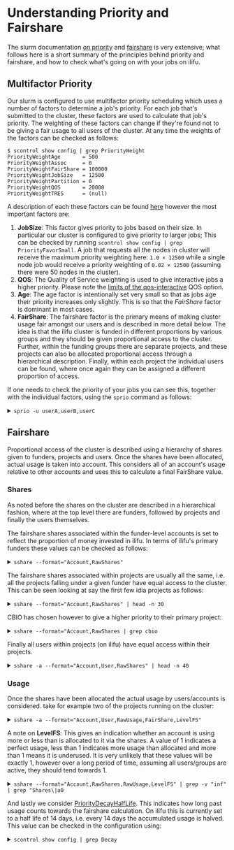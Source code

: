 # Understanding Priority and Fairshare
The slurm documentation [on priority](https://slurm.schedmd.com/priority_multifactor.html) and [fairshare](https://slurm.schedmd.com/fair_tree.html) is very extensive; what follows here is a short summary of the principles behind priority and fairshare, and how to check what's going on with your jobs on ilifu.

## Multifactor Priority
Our slurm is configured to use multifactor priority scheduling which uses a number of factors to determine a job's priority. For each job that's submitted to the cluster, these factors are used to calculate that job's priority. The weighting of these factors can change if they're found not to be giving a fair usage to all users of the cluster. At any time the weights of the factors can be checked as follows:
```shell
$ scontrol show config | grep PriorityWeight
PriorityWeightAge       = 500
PriorityWeightAssoc     = 0
PriorityWeightFairShare = 100000
PriorityWeightJobSize   = 12500
PriorityWeightPartition = 0
PriorityWeightQOS       = 20000
PriorityWeightTRES      = (null)
```
A description of each these factors can be found [here](https://slurm.schedmd.com/priority_multifactor.html#mfjppintro) however the most important factors are:
1. **JobSize**: This factor gives priority to jobs based on their size. In particular our cluster is configured to give priority to larger jobs; This can be checked by running `scontrol show config | grep PriorityFavorSmall`. A job that requests all the nodes in cluster will receive the maximum priority weighting here: `1.0 × 12500` while a single node job would receive a priority weighting of `0.02 × 12500` (assuming there were 50 nodes in the cluster).
2. **QOS**: The Quality of Service weighting is used to give interactive jobs a higher priority. Please note the [limits of the qos-interactive](tech_docs/running_jobs?id=interactive-slurm-sessions) QOS option.
3. **Age**: The age factor is intentionally set very small so that as jobs age their priority increases only slightly. This is so that the _FairShare_ factor is dominant in most cases.
4. **FairShare**: The fairshare factor is the primary means of making cluster usage fair amongst our users and is described in more detail below. The idea is that the ilifu cluster is funded in different proportions by various groups and they should be given proportional access to the cluster. Further, within the funding groups there are separate projects, and these projects can also be allocated proportional access through a hierarchical description. Finally, within each project the individual users can be found, where once again they can be assigned a different proportion of access.

If one needs to check the priority of your jobs you can see this, together with the individual factors, using the `sprio` command as follows:
<details>
<summary><code>sprio -u userA,userB,userC</code></summary>

```shell
sprio -u userA,userB,userC
          JOBID PARTITION     USER   PRIORITY       SITE        AGE  FAIRSHARE    JOBSIZE        QOS
        1019947 Main         userC      56778          0         83      56545        151          0
        1021758 Main         userA        502          0        143        209        151          0
        1021776 Main         userA        492          0        132        209        151          0
        1022250 Main         userC      56774          0         80      56545        151          0
        1022891 Main         userB        886          0        108        628        151          0
```

</details>

## Fairshare
Proportional access of the cluster is described using a hierarchy of shares given to funders, projects and users. Once the shares have been allocated, actual usage is taken into account. This considers all of an account's usage relative to other accounts and uses this to calculate a final FairShare value.

### Shares
As noted before the shares on the cluster are described in a hierarchical fashion, where at the top level there are funders, followed by projects and finally the users themselves.

The fairshare shares associated within the funder-level accounts is set to reflect the proportion of money invested in ilifu. In terms of ilifu's primary funders these values can be checked as follows:

<details>
<summary><code>sshare --format="Account,RawShares"</code></summary>

```shell
$ sshare --format="Account,RawShares" | grep " a\|Raw"
             Account  RawShares 
 a01-idia-ag                 33 
 a02-cbio-ag                 20 
 a03-dirisa-ag               42 
 a04-cchem-ag                 5
```
i.e. funding currently of ilifu is in the ratio IDIA:CBIO:DIRISA:CCHEM = 33:20:42:5.
</details>

The fairshare shares associated within projects are usually all the same, i.e. all the projects falling under a given funder have equal access to the cluster. This can be seen looking at say the first few idia projects as follows:

<details>
<summary><code>sshare --format="Account,RawShares" | head -n 30</code></summary>

```shell
$ sshare --format="Account,RawShares" | head -n 30
             Account  RawShares 
-------------------- ---------- 
root                            
 a01-idia-ag                 33 
  b01-ska-ag                  1 
  b02-mhongoose-ag            1 
  b03-idia-ag                 1 
   b03-idia-ag                1 
  b04-lensed-hi-ag            1 
  b05-pipelines-ag            1 
  b08-fornax-ag               1 
  b09-mightee-ag              1 
  b10-intensitymap-+          1 
  b11-vlbi-ag                 1 
  b15-pink-ag                 1 
  b17-mightee-ukzn-+          1 
  b19-meerlicht-ag            1 
  b20-mals-ag                 1 
  b21-ulx1-ag                 1 
  b23-smc-ag                  1 
  b24-thunderkat-ag           1 
  b26-laduma-ag               1 
  b27-m64-ngc151-ag           1 
  b28-hippo-ag                1 
  b32-mhishaps-ag             1 
  b34-admins-ag               1 
   b34-admins-ag              1 
  b36-vela-ag                 1 
  b37-rhodes-ratt-ag          1 
  b40-healy-a2626-ag          1
```

**Note**: One can see the hierarchical nature of the shares here.
</details>

CBIO has chosen however to give a higher priority to their primary project:

<details>
<summary><code>sshare --format="Account,RawShares | grep cbio</code></summary>

```shell
$ sshare --format="Account,RawShares" | grep cbio
 a02-cbio-ag                 20 
  b16-cbio-ag                 1 
   b16-cbio-ag                1 
  b56-cbio-001-ag            12 
  b57-cbio-002-ag             1 
  b58-cbio-003-ag             1 
  b67-cbio-004-ag             1 
  b70-cbio-005-ag             1 
  b83-cbio-006-ag             1 
  b85-cbio-007-ag             1 
  b88-cbio-008-ag             1 
  b89-cbio-009-ag             1 
  b90-cbio-010-ag             1 
  b93-cbio-011-ag             1 
  b99-cbio-012-ag             1
```

</details>

Finally all users within projects (on ilifu) have equal access within their projects.

<details>
<summary><code>sshare -a --format="Account,User,RawShares" | head -n 40</code></summary>

```shell
$ sshare -a --format="Account,User,RawShares" | head -n 40
             Account       User  RawShares 
-------------------- ---------- ---------- 
root                                       
 root                      root          1 
 a01-idia-ag                            33 
  b01-ska-ag                             1 
   b01-ska-ag             frank          1 
   b01-ska-ag              ianh          1 
   b01-ska-ag          isabella          1 
  b02-mhongoose-ag                       1 
   b02-mhongoose-ag    athomson          1 
   b02-mhongoose-ag        blok          1 
   b02-mhongoose-ag    djpisano          1 
   b02-mhongoose-ag       frank          1 
   b02-mhongoose-ag      gheald          1 
   b02-mhongoose-ag      grange          1 
   b02-mhongoose-ag  rontrompe+          1 
  b03-idia-ag                            1 
   b03-idia-ag         abonaldi          1 
   b03-idia-ag            adams          1 
   b03-idia-ag         adrianna          1 
   b03-idia-ag              afg          1 
   b03-idia-ag           aikema          1 
   b03-idia-ag          ajbaker          1 
   b03-idia-ag        ajvdhorst          1 
   b03-idia-ag          aleloni          1 
   b03-idia-ag       amirkazem+          1 
   b03-idia-ag        anastasia          1 
   b03-idia-ag             ando          1 
   b03-idia-ag             andy          1 
   b03-idia-ag            angus          1 
   b03-idia-ag             anke          1 
   b03-idia-ag          aparikh          1 
   b03-idia-ag          ascaife          1 
   b03-idia-ag       athanaseus          1 
   b03-idia-ag         athomson          1 
   b03-idia-ag            aycha          1 
   b03-idia-ag       bengelbre+          1 
   b03-idia-ag           bester          1 
   b03-idia-ag             blok          1
```

</details>

### Usage
Once the shares have been allocated the actual usage by users/accounts is considered. take for example two of the projects running on the cluster:

<details>
<summary><code>sshare -a --format="Account,User,RawUsage,FairShare,LevelFS"</code></summary>

```shell
$ sshare -a --format="Account,User,RawUsage,FairShare,LevelFS" | grep -v "inf" | grep "User\|b24\|b19"
             Account       User    RawUsage  FairShare    LevelFS 
  b19-meerlicht-ag                239670481              0.188518 
   b19-meerlicht-ag        andy         429   0.082723 1.5085e+04 
   b19-meerlicht-ag      nblago      350752   0.079581  18.467596 
   b19-meerlicht-ag         pmv   239299739   0.078534   0.027069 
   b19-meerlicht-ag    simdewet        2715   0.081675 2.3857e+03 
   b19-meerlicht-ag  sumedhabi+       16844   0.080628 384.545736 
  b24-thunderkat-ag               493709909              0.091516 
   b24-thunderkat-ag     bright    10095018   0.007330   1.086806 
   b24-thunderkat-ag      dante        4697   0.017801 2.3358e+03 
   b24-thunderkat-ag francesco+        3061   0.019895 3.5840e+03 
   b24-thunderkat-ag       ianh    42273760   0.003141   0.259531 
   b24-thunderkat-ag jakobvand+     2392664   0.011518   4.585403 
   b24-thunderkat-ag   jcollier        4272   0.018848 2.5677e+03 
   b24-thunderkat-ag    jgirard        1401   0.023037 7.8256e+03 
   b24-thunderkat-ag   jkersten     4417718   0.009424   2.483483 
   b24-thunderkat-ag    jmoldon        5039   0.016754 2.1769e+03 
   b24-thunderkat-ag   julioanj    16789261   0.005236   0.653473 
   b24-thunderkat-ag kelebogil+        2339   0.020942 4.6886e+03 
   b24-thunderkat-ag laurenrho+     3995881   0.010471   2.745660 
   b24-thunderkat-ag  madzimest        5670   0.015707 1.9347e+03 
   b24-thunderkat-ag    mcoriat           0   0.025131 1.9313e+08 
   b24-thunderkat-ag reikantse+      248307   0.013613  44.184462 
   b24-thunderkat-ag      retha        1884   0.021990 5.8216e+03 
   b24-thunderkat-ag     robbie     1290421   0.012565   8.502129 
   b24-thunderkat-ag sarahchas+   284738897   0.001047   0.038531 
   b24-thunderkat-ag        sem    86446084   0.002094   0.126915 
   b24-thunderkat-ag     tremou     6597117   0.008377   1.663049 
   b24-thunderkat-ag     wenfei         363   0.024084 3.0165e+04 
   b24-thunderkat-ag  williamsd    19899115   0.004188   0.551348 
   b24-thunderkat-ag       xian      227163   0.014660  48.297169 
   b24-thunderkat-ag      zwang    14269763   0.006283   0.768852
```

Here we see that the one project has approximately twice the usage of the other project, resulting in the users within the projects having dramatically different FairShare values.

</details>

A note on **LevelFS**: This gives an indication whether an account is using more or less than is allocated to it via the shares. A value of 1 indicates a perfect usage, less than 1 indicates more usage than allocated and more than 1 means it is underused. It is very unlikely that these values will be exactly 1, however over a long period of time, assuming all users/groups are active, they should tend towards 1.

<details>
<summary><code>sshare --format="Account,RawShares,RawUsage,LevelFS" | grep -v "inf" | grep "Shares\|a0</code></summary>

```shell
$ sshare --format="Account,RawShares,RawUsage,LevelFS" | grep -v "inf" | grep "Shares\|a0"
             Account  RawShares    RawUsage    LevelFS 
 a01-idia-ag                 33  2078039237   0.423716 
 a02-cbio-ag                 20   578477684   0.922482 
 a03-dirisa-ag               42    37792325  29.652425 
 a04-cchem-ag                 5       27631 4.8281e+03
```

</details>

And lastly we consider [PriorityDecayHalfLife](https://slurm.schedmd.com/priority_multifactor.html#config). This indicates how long past usage counts towards the fairshare calculation. On ilifu this is currently set to a half life of 14 days, i.e. every 14 days the accumulated usage is halved. This value can be checked in the configuration using:

<details>
<summary><code>scontrol show config | grep Decay</code></summary>

```shell
$ scontrol show config | grep Decay
PriorityDecayHalfLife   = 14-00:00:00
```
This is calculated every 5 minutes.
```shell
$ scontrol show config | grep PriorityCalcPeriod
PriorityCalcPeriod      = 00:05:00
```

</details>